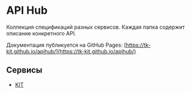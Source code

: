 # API Hub

Коллекция спецификаций разных сервисов. Каждая папка содержит описание конкретного API.

Документация публикуется на GitHub Pages:
[https://tk-kit.github.io/apihub/](https://tk-kit.github.io/apihub/)

## Сервисы

- [KIT](tk-kit/README.md)
